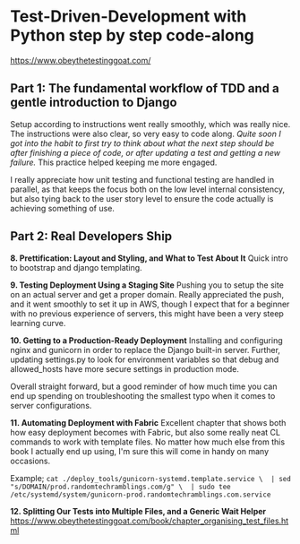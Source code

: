 # Test-Driven-Development with Python step by step code-along
https://www.obeythetestinggoat.com/

## Part 1: The fundamental workflow of TDD and a gentle introduction to Django 
Setup according to instructions went really smoothly, which was really nice. 
The instructions were also clear, so very easy to code along. _Quite soon I got 
into the habit to first try to think about what the next step should be after 
finishing a piece of code, or after updating a test and getting a new failure._ 
This practice helped keeping me more engaged.

I really appreciate how unit testing and functional testing are handled in 
parallel, as that keeps the focus both on the low level internal consistency, 
but also tying back to the user story level to ensure the code actually is 
achieving something of use.

## Part 2: Real Developers Ship

**8. Prettification: Layout and Styling, and What to Test About It**
Quick intro to bootstrap and django templating.

**9. Testing Deployment Using a Staging Site**
Pushing you to setup the site on an actual server and get a proper domain. 
Really appreciated the push, and it went smoothly to set it up in AWS, though 
I expect that for a beginner with no previous experience of servers, this might 
have been a very steep learning curve.

**10. Getting to a Production-Ready Deployment**
Installing and configuring nginx and gunicorn in order to replace the Django 
built-in server. Further, updating settings.py to look for environment variables 
so that debug and allowed_hosts have more secure settings in production mode.

Overall straight forward, but a good reminder of how much time you can end up 
spending on troubleshooting the smallest typo when it comes to server 
configurations.

**11. Automating Deployment with Fabric**
Excellent chapter that shows both how easy deployment becomes with Fabric, but 
also some really neat CL commands to work with template files. No matter how 
much else from this book I actually end up using, I'm sure this will come in 
handy on many occasions.

Example; ```cat ./deploy_tools/gunicorn-systemd.template.service \ 
| sed "s/DOMAIN/prod.randomtechramblings.com/g" \ 
| sudo tee /etc/systemd/system/gunicorn-prod.randomtechramblings.com.service```

**12. Splitting Our Tests into Multiple Files, and a Generic Wait Helper**
https://www.obeythetestinggoat.com/book/chapter_organising_test_files.html